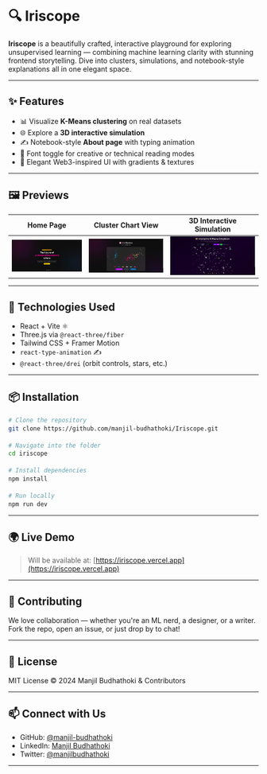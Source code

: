 # 🔍 Iriscope

**Iriscope** is a beautifully crafted, interactive playground for exploring unsupervised learning — combining machine learning clarity with stunning frontend storytelling. Dive into clusters, simulations, and notebook-style explanations all in one elegant space.

---

## ✨ Features

- 📊 Visualize **K-Means clustering** on real datasets
- 🌐 Explore a **3D interactive simulation**
- ✍️ Notebook-style **About page** with typing animation
- 🧠 Font toggle for creative or technical reading modes
- 🎨 Elegant Web3-inspired UI with gradients & textures

---

## 🖼️ Previews

| Home Page              | Cluster Chart View        | 3D Interactive Simulation    |
|------------------------|---------------------------|------------------------------|
| ![](./public/previews/home.png) | ![](./public/previews/cluster.png) | ![](./public/previews/simulation.png) |

---

## 🚀 Technologies Used

- React + Vite ⚛️
- Three.js via `@react-three/fiber`
- Tailwind CSS + Framer Motion
- `react-type-animation` ✍️
- `@react-three/drei` (orbit controls, stars, etc.)

---

## 📦 Installation

```bash
# Clone the repository
git clone https://github.com/manjil-budhathoki/Iriscope.git

# Navigate into the folder
cd iriscope

# Install dependencies
npm install

# Run locally
npm run dev
```

---

## 🌍 Live Demo

> Will be available at: [https://iriscope.vercel.app](https://iriscope.vercel.app)

---

## 🤝 Contributing

We love collaboration — whether you're an ML nerd, a designer, or a writer. Fork the repo, open an issue, or just drop by to chat!

---

## 📝 License

MIT License © 2024 Manjil Budhathoki & Contributors

---

## 📫 Connect with Us

- GitHub: [@manjil-budhathoki](https://github.com/manjil-budhathoki)
- LinkedIn: [Manjil Budhathoki](https://linkedin.com/in/manjil-budhathoki)
- Twitter: [@manjilbudhathoki](https://twitter.com/manjilbudhathoki)

---
